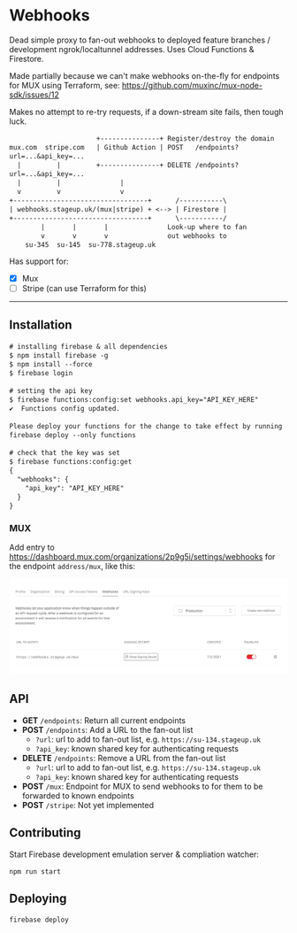 # Webhooks

Dead simple proxy to fan-out webhooks to deployed feature branches / development ngrok/localtunnel addresses. Uses Cloud Functions & Firestore.

Made partially because we can't make webhooks on-the-fly for endpoints for MUX using Terraform, see: <https://github.com/muxinc/mux-node-sdk/issues/12>

Makes no attempt to re-try requests, if a down-stream site fails, then tough luck.

```
                      +---------------+ Register/destroy the domain
mux.com  stripe.com   | Github Action | POST   /endpoints?url=...&api_key=...
  |         |         +---------------+ DELETE /endpoints?url=...&api_key=...
  |         |               |
  v         v               v
+----------------------------------+      /-----------\
| webhooks.stageup.uk/(mux|stripe) + <--> | Firestore |
+----------------------------------+      \-----------/
        |       |       |               Look-up where to fan
        v       v       v               out webhooks to
    su-345  su-145  su-778.stageup.uk
```

Has support for:

- [x] Mux
- [ ] Stripe (can use Terraform for this)

---

## Installation

```shell
# installing firebase & all dependencies
$ npm install firebase -g
$ npm install --force
$ firebase login

# setting the api key
$ firebase functions:config:set webhooks.api_key="API_KEY_HERE"
✔  Functions config updated.

Please deploy your functions for the change to take effect by running firebase deploy --only functions

# check that the key was set
$ firebase functions:config:get
{
  "webhooks": {
    "api_key": "API_KEY_HERE"
  }
}
```

### MUX

Add entry to <https://dashboard.mux.com/organizations/2p9g5i/settings/webhooks> for the endpoint `address/mux`, like this:

![](fanout.png)

## API

- **GET** `/endpoints`: Return all current endpoints
- **POST** `/endpoints`: Add a URL to the fan-out list
  - `?url`: url to add to fan-out list, e.g. `https://su-134.stageup.uk`
  - `?api_key`: known shared key for authenticating requests
- **DELETE** `/endpoints`: Remove a URL from the fan-out list
  - `?url`: url to add to fan-out list, e.g. `https://su-134.stageup.uk`
  - `?api_key`: known shared key for authenticating requests
- **POST** `/mux`: Endpoint for MUX to send webhooks to for them to be forwarded to known endpoints
- **POST** `/stripe`: Not yet implemented

## Contributing

Start Firebase development emulation server & compliation watcher:

```
npm run start
```

## Deploying

```
firebase deploy
```
